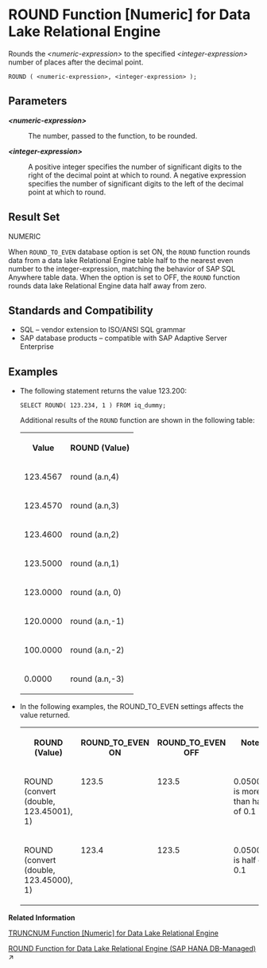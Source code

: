 <!-- loioa57bbb0684f21015822ddb659e37c042 -->

# ROUND Function \[Numeric\] for Data Lake Relational Engine

Rounds the *<numeric-expression\>* to the specified *<integer-expression\>* number of places after the decimal point.



```
ROUND ( <numeric-expression>, <integer-expression> );
```



<a name="loioa57bbb0684f21015822ddb659e37c042__ROUND_parm1"/>

## Parameters


<dl>
<dt><b>

*<numeric-expression\>* 

</b></dt>
<dd>

The number, passed to the function, to be rounded.



</dd><dt><b>

*<integer-expression\>*

</b></dt>
<dd>

A positive integer specifies the number of significant digits to the right of the decimal point at which to round. A negative expression specifies the number of significant digits to the left of the decimal point at which to round.



</dd>
</dl>



<a name="loioa57bbb0684f21015822ddb659e37c042__ROUND_returns1"/>

## Result Set

NUMERIC

When `ROUND_TO_EVEN` database option is set ON, the `ROUND` function rounds data from a data lake Relational Engine table half to the nearest even number to the integer-expression, matching the behavior of SAP SQL Anywhere table data. When the option is set to OFF, the `ROUND` function rounds data lake Relational Engine data half away from zero.



<a name="loioa57bbb0684f21015822ddb659e37c042__ROUND_standards1"/>

## Standards and Compatibility

-   SQL – vendor extension to ISO/ANSI SQL grammar
-   SAP database products – compatible with SAP Adaptive Server Enterprise



<a name="loioa57bbb0684f21015822ddb659e37c042__ROUND_example1"/>

## Examples

-   The following statement returns the value 123.200:

    ```
    SELECT ROUND( 123.234, 1 ) FROM iq_dummy;
    ```

    Additional results of the `ROUND` function are shown in the following table:


    <table>
    <tr>
    <th valign="top" rowspan="1">

    Value
    
    </th>
    <th valign="top" rowspan="1">

    ROUND \(Value\)
    
    </th>
    </tr>
    <tr>
    <td valign="top" rowspan="1">
    
    123.4567
    
    </td>
    <td valign="top" rowspan="1">
    
    round \(a.n,4\)
    
    </td>
    </tr>
    <tr>
    <td valign="top" rowspan="1">
    
    123.4570
    
    </td>
    <td valign="top" rowspan="1">
    
    round \(a.n,3\)
    
    </td>
    </tr>
    <tr>
    <td valign="top" rowspan="1">
    
    123.4600
    
    </td>
    <td valign="top" rowspan="1">
    
    round \(a.n,2\)
    
    </td>
    </tr>
    <tr>
    <td valign="top" rowspan="1">
    
    123.5000
    
    </td>
    <td valign="top" rowspan="1">
    
    round \(a.n,1\)
    
    </td>
    </tr>
    <tr>
    <td valign="top" rowspan="1">
    
    123.0000
    
    </td>
    <td valign="top" rowspan="1">
    
    round \(a.n, 0\)
    
    </td>
    </tr>
    <tr>
    <td valign="top" rowspan="1">
    
    120.0000
    
    </td>
    <td valign="top" rowspan="1">
    
    round \(a.n,-1\)
    
    </td>
    </tr>
    <tr>
    <td valign="top" rowspan="1">
    
    100.0000
    
    </td>
    <td valign="top" rowspan="1">
    
    round \(a.n,-2\)
    
    </td>
    </tr>
    <tr>
    <td valign="top" rowspan="1">
    
    0.0000
    
    </td>
    <td valign="top" rowspan="1">
    
    round \(a.n,-3\)
    
    </td>
    </tr>
    </table>
    
-   In the following examples, the ROUND\_TO\_EVEN settings affects the value returned.


    <table>
    <tr>
    <th valign="top">

    ROUND \(Value\)
    
    </th>
    <th valign="top">

    ROUND\_TO\_EVEN ON
    
    </th>
    <th valign="top">

    ROUND\_TO\_EVEN OFF
    
    </th>
    <th valign="top">

    Note
    
    </th>
    </tr>
    <tr>
    <td valign="top">
    
    ROUND \(convert \(double, 123.45001\), 1\)
    
    </td>
    <td valign="top">
    
    123.5
    
    </td>
    <td valign="top">
    
    123.5
    
    </td>
    <td valign="top">
    
    0.05001 is more than half of 0.1
    
    </td>
    </tr>
    <tr>
    <td valign="top">
    
    ROUND \(convert \(double, 123.45000\), 1\)
    
    </td>
    <td valign="top">
    
    123.4
    
    </td>
    <td valign="top">
    
    123.5
    
    </td>
    <td valign="top">
    
    0.0500 is half of 0.1
    
    </td>
    </tr>
    </table>
    

**Related Information**  


[TRUNCNUM Function \[Numeric\] for Data Lake Relational Engine](truncnum-function-numeric-for-data-lake-relational-engine-a58baf5.md "Truncates a number at a specified number of places after the decimal point.")

[ROUND Function for Data Lake Relational Engine (SAP HANA DB-Managed)](https://help.sap.com/viewer/a898e08b84f21015969fa437e89860c8/2024_3_QRC/en-US/9f767014ddd542479d75822573eec6cd.html "Rounds the numeric-expression to the specified integer-expression number of places after the decimal point.") :arrow_upper_right:

